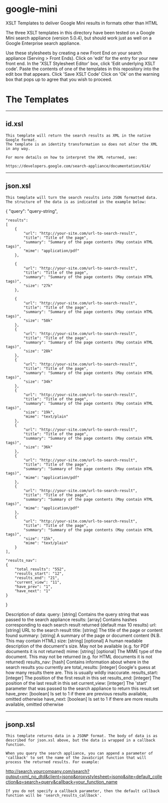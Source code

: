google-mini
===========

XSLT Templates to deliver Google Mini results in formats other than HTML

The three XSLT templates in this directory have been tested on a Google Mini search appliance (version 5.0.4), but should work just as well on a Google Enterprise search appliance.

Use these stylesheets by creating a new Front End on your search appliance (Serving > Front Ends).
Click on 'edit' for the entry for your new front end.
In the 'XSLT Stylesheet Editor' box, click 'Edit underlying XSLT code'.
Paste the contents of one of the templates in this repository into the edit box that appears.
Click 'Save XSLT Code'
Click on 'Ok' on the warning box that pops up to agree that you wish to proceed.
    

The Templates
=============

-------
id.xsl
-------
    This template will return the search results as XML in the native Google format.
    The template is an identity transformation so does not alter the XML in any way.
    
    For more details on how to interpret the XML returned, see:

    https://developers.google.com/search-appliance/documentation/614/
    
---------
json.xsl
---------
    This template will turn the search results into JSON formatted data. The structure of the data is as indicated in the example below:
    
    

{
	"query": "query-string",

	"results":
	[
    	{
    	    "url": "http://your-site.com/url-to-search-result",
			"title": "Title of the page",
			"summary": "Summary of the page contents (May contain HTML tags)",
			"mime": "application/pdf"
		},

		{
		    "url": "http://your-site.com/url-to-search-result",
			"title": "Title of the page",
			"summary": "Summary of the page contents (May contain HTML tags)",
			"size": "27k"
		},

		{
		    "url": "http://your-site.com/url-to-search-result",
			"title": "Title of the page",
			"summary": "Summary of the page contents (May contain HTML tags)",
			"size": "58k"
		},
		{
		    "url": "http://your-site.com/url-to-search-result",
			"title": "Title of the page",
			"summary": "Summary of the page contents (May contain HTML tags)",
			"size": "28k"
		},
		{
		    "url": "http://your-site.com/url-to-search-result",
			"title": "Title of the page",
			"summary": "Summary of the page contents (May contain HTML tags)",
			"size": "34k"
		},
		{
		    "url": "http://your-site.com/url-to-search-result",
			"title": "Title of the page",
			"summary": "Summary of the page contents (May contain HTML tags)",
			"size": "19k",
			"mime": "text/plain"
		},
		{
		    "url": "http://your-site.com/url-to-search-result",
			"title": "Title of the page",
			"summary": "Summary of the page contents (May contain HTML tags)",
			"size": "36k"
		},
		{
		    "url": "http://your-site.com/url-to-search-result",
			"title": "Title of the page",
			"summary": "Summary of the page contents (May contain HTML tags)",
			"mime": "application/pdf"
		},
		{
		    "url": "http://your-site.com/url-to-search-result",
			"title": "Title of the page",
			"summary": "Summary of the page contents (May contain HTML tags)",
			"mime": "application/pdf"
		},
		{
		    "url": "http://your-site.com/url-to-search-result",
			"title": "Title of the page",
			"summary": "Summary of the page contents (May contain HTML tags)",
			"size": "15k",
			"mime": "text/plain"
		}
	],

	"results_nav":
	{
	    "total_results": "552",
	    "results_start": "12",
	    "results_end": "21",
	    "current_view": "11",
	    "have_prev": "1",
	    "have_next": "1"
	}
}

Description of data:
query: [string] Contains the query string that was passed to the search appliance
results: [array] Contains hashes corresponding to each search result returned (default max 10 results)
    url: [string] URL to the search result
    title: [string] The title of the page or content found
    summary: [string] A summary of the page or document content (N.B. This may contain HTML)
    size: [string] [optional] A human readable description of the document's size. May not be available (e.g. for PDF documents it is not returned)
    mime: [string] [optional] The MIME type of the document. This may not be returned (e.g. for HTML documents it is not returned)
results_nav: [hash] Contains information about where in the search results you currently are
    total_results: [integer] Google's guess at how many results there are. This is usually wildly inaccurate.
    results_start: [integer] The position of the first result in this set
    results_end: [integer] The position of the last result in this set
    current_view: [integer] The 'start' parameter that was passed to the search appliance to return this result set
    have_prev: [boolean] Is set to 1 if there are previous results available, omitted otherwise
    have_next: [boolean] Is set to 1 if there are more results available, omitted otherwise
    

----------
jsonp.xsl
----------
    This template returns data in a JSONP format. The body of data is as described for json.xsl above, but the data is wrapped in a callback function.

    When you query the search appliance, you can append a parameter of 'callback' to set the name of the JavaScript function that will process the returned results. For example:

http://search.yourcompany.com/search?output=xml_no_dtd&client=jsonp&proxystylesheet=jsonp&site=default_collection&q=search+query&callback=your_function_name

    If you do not specify a callback parameter, then the default callback function will be 'search_results_callback'.

